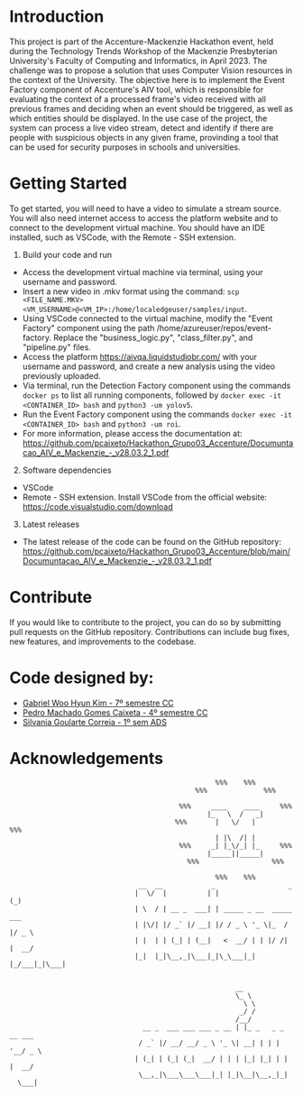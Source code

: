 # Introduction
This project is part of the Accenture-Mackenzie Hackathon event, held during the Technology Trends Workshop of the Mackenzie Presbyterian University's Faculty of Computing and Informatics, in April 2023. The challenge was to propose a solution that uses Computer Vision resources in the context of the University.
The objective here is to implement the Event Factory component of Accenture's AIV tool, which is responsible for evaluating the context of a processed frame's video received with all previous frames and deciding when an event should be triggered, as well as which entities should be displayed. In the use case of the project, the system can process a live video stream, detect and identify if there are people with suspicious objects in any given frame, provinding a tool that can be used for security purposes in schools and universities.
# Getting Started
To get started, you will need to have a video to simulate a stream source. You will also need internet access to access the platform website and to connect to the development virtual machine. You should have an IDE installed, such as VSCode, with the Remote - SSH extension.

1. Build your code and run
* Access the development virtual machine via terminal, using your username and password.
* Insert a new video in .mkv format using the command: `scp <FILE_NAME.MKV> <VM_USERNAME>@<VM_IP>:/home/localedgeuser/samples/input`.
* Using VSCode connected to the virtual machine, modify the "Event Factory" component using the path /home/azureuser/repos/event-factory. Replace the "business_logic.py", "class_filter.py", and "pipeline.py" files.
* Access the platform <https://aivqa.liquidstudiobr.com/> with your username and password, and create a new analysis using the video previously uploaded.
* Via terminal, run the Detection Factory component using the commands `docker ps` to list all running components, followed by `docker exec -it <CONTAINER_ID> bash` and `python3 -um yolov5`.
* Run the Event Factory component using the commands `docker exec -it <CONTAINER_ID> bash` and `python3 -um roi`.
* For more information, please access the documentation at: <https://github.com/pcaixeto/Hackathon_Grupo03_Accenture/Documuntacao_AIV_e_Mackenzie_-_v28.03.2_1.pdf>

2.	Software dependencies
* VSCode
* Remote - SSH extension.
Install VSCode from the official website: <https://code.visualstudio.com/download>

3.	Latest releases
* The latest release of the code can be found on the GitHub repository: <https://github.com/pcaixeto/Hackathon_Grupo03_Accenture/blob/main/Documuntacao_AIV_e_Mackenzie_-_v28.03.2_1.pdf>

# Contribute
If you would like to contribute to the project, you can do so by submitting pull requests on the GitHub repository. Contributions can include bug fixes, new features, and improvements to the codebase.

# Code designed by:
- [Gabriel Woo Hyun Kim - 7º semestre CC](https://github.com/GabrielKim90)
- [Pedro Machado Gomes Caixeta - 4º semestre CC](https://github.com/pcaixeto)
- [Silvania Goularte Correia - 1º sem ADS](https://github.com/silvaniacorreia)

# Acknowledgements

                                                       %%%    %%%
                                                  %%%              %%%

                                              %%%     ____    ____     %%%
                                                     |_   \  /   _|
                                             %%%       |   \/   |       %%%
                                                       | |\  /| |
                                              %%%     _| |_\/_| |_     %%%
                                                     |_____||_____|
                                                %%%                  %%%

                                                       %%%    %%%
                                    __  __            _                  _
                                   |  \/  |          | |                (_)
                                   | \  / | __ _  ___| | _____ _ __  _____  ___
                                   | |\/| |/ _` |/ __| |/ / _ \ '_ \|_  / |/ _ \
                                   | |  | | (_| | (__|   <  __/ | | |/ /| |  __/
                                   |_|  |_|\__,_|\___|_|\_\___|_| |_/___|_|\___|


                                                            __
                                                            \_ \
                                                              \ \
                                                             _/ /
                                                            /__/
                                     __ _  ___ ___ ___ _ __ | |_ _   _ _ __ ___
                                    / _` |/ __/ __/ _ \ '_ \| __| | | | '__/ _ \
                                   | (_| | (_| (_|  __/ | | | |_| |_| | | |  __/
                                    \__,_|\___\___\___|_| |_|\__|\__,_|_|  \___|
